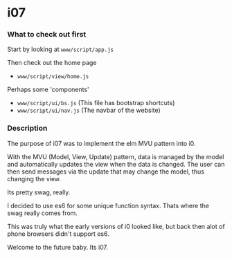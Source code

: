 # i07

### What to check out first

Start by looking at `www/script/app.js`

Then check out the home page
* `www/script/view/home.js`

Perhaps some 'components'
* `www/script/ui/bs.js` (This file has bootstrap shortcuts)
* `www/script/ui/nav.js` (The navbar of the website)



### Description

The purpose of i07 was to implement the elm MVU pattern into i0.

With the MVU (Model, View, Update) pattern, data is managed by the model and automatically updates the view when the data is changed. The user can then send messages via the update that may change the model, thus changing the view.

Its pretty swag, really.

I decided to use es6 for some unique function syntax. Thats where the swag really comes from. 

This was truly what the early versions of i0 looked like, but back then alot of phone browsers didn't support es6. 

Welcome to the future baby. Its i07.